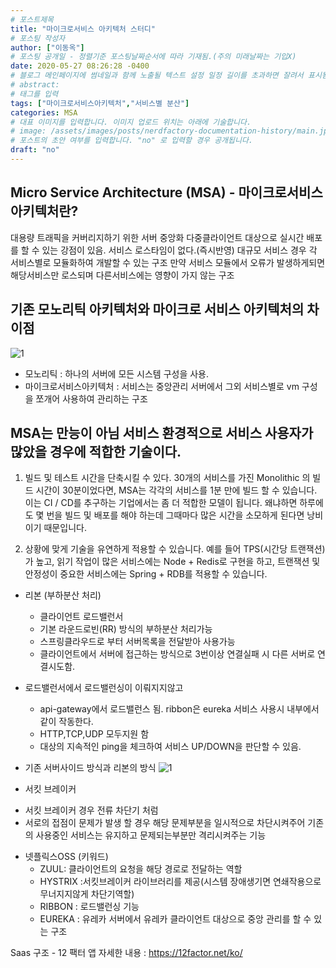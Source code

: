 ```yaml
---
# 포스트제목
title: "마이크로서비스 아키텍처 스터디"
# 포스팅 작성자
author: ["이동옥"] 
# 포스팅 공개일 - 정렬기준 포스팅날짜순서에 따라 기재됨.(주의 미래날짜는 기입X)
date: 2020-05-27 08:26:28 -0400
# 블로그 메인페이지에 썸네일과 함께 노출될 텍스트 설정 일정 길이를 초과하면 잘려서 표시됨.
# abstract:
# 태그를 입력
tags: ["마이크로서비스아키텍처","서비스별 분산"]
categories: MSA
# 대표 이미지를 입력합니다. 이미지 업로드 위치는 아래에 기술합니다.
# image: /assets/images/posts/nerdfactory-documentation-history/main.jpg
# 포스트의 초안 여부를 입력합니다. "no" 로 입력할 경우 공개됩니다.
draft: "no"
---
```

## Micro Service Architecture (MSA) - 마이크로서비스 아키텍처란? 
대용량 트래픽을 커버리지하기 위한 서버 중앙화 다중클라이언트 대상으로 실시간 배포를 할 수 있는 강점이 있음. 서비스 로스타임이 없다.(즉시반영)
대규모 서비스 경우 각 서비스별로 모듈화하여 개발할 수 있는 구조 만약 서비스 모듈에서 오류가 발생하게되면 해당서비스만 로스되며 다른서비스에는 영향이 가지 않는 구조 

## 기존 모노리틱 아키텍처와 마이크로 서비스 아키텍처의 차이점
![1](https://user-images.githubusercontent.com/12209348/71953552-f099a000-3225-11ea-98c8-0536deea6d72.PNG)

 - 모노리틱 : 하나의 서버에 모든 시스템 구성을 사용.
 - 마이크로서비스아키텍처 : 서비스는 중앙관리 서버에서 그외 서비스별로 vm 구성을 쪼개어 사용하여 관리하는 구조 


## MSA는 만능이 아님 서비스 환경적으로  서비스 사용자가 많았을 경우에 적합한 기술이다.

1. 빌드 및 테스트 시간을 단축시킬 수 있다.
30개의 서비스를 가진 Monolithic 의 빌드 시간이 30분이었다면, MSA는 각각의 서비스를 1분 만에 빌드 할 수 있습니다. 이는 CI / CD를 추구하는 기업에서는 좀 더 적합한 모델이 됩니다. 왜냐하면 하루에도 몇 번을 빌드 및 배포를 해야 하는데 그때마다 많은 시간을 소모하게 된다면 낭비이기 때문입니다.

2. 상황에 맞게 기술을 유연하게 적용할 수 있습니다. 예를 들어 TPS(시간당 트랜잭션)가 높고, 읽기 작업이 많은 서비스에는 Node + Redis로 구현을 하고, 트랜잭션 및 안정성이 중요한 서비스에는 Spring + RDB를 적용할 수 있습니다.

 * 리본 (부하분산 처리) 
   - 클라이언트 로드밸런서
   - 기본 라운드로빈(RR) 방식의 부하분산 처리가능 
   - 스프링클라우드로 부터 서버목록을 전달받아 사용가능
   - 클라이언트에서 서버에 접근하는 방식으로 3번이상 연결실패 시 다른 서버로 연결시도함.
  
  * 로드밸런서에서 로드밸런싱이 이뤄지지않고 
    - api-gateway에서 로드밸런스 됨. ribbon은 eureka 서비스 사용시 내부에서 같이 작동한다.
    - HTTP,TCP,UDP 모두지원 함
    - 대상의 지속적인 ping을 체크하여 서비스 UP/DOWN을 판단할 수 있음.
 
 * 기존 서버사이드 방식과 리본의 방식 
  ![1](https://user-images.githubusercontent.com/12209348/67823500-b6fe3780-fb06-11e9-98c6-ddaef4ff87fb.PNG)
 
 * 서킷 브레이커
  - 서킷 브레이커 경우 전류 차단기 처럼 
  - 서로의 접점이 문제가 발생 할 경우 해당 문제부분을 일시적으로 차단시켜주어 기존의 사용중인 서비스는 유지하고 문제되는부분만 격리시켜주는 기능

 * 넷플릭스OSS (키워드)
   - ZUUL: 클라이언트의 요청을 해당 경로로 전달하는 역할
   - HYSTRIX :서킷브레이커 라이브러리를 제공(시스템 장애생기면 연쇄작용으로 무너지지않게 차단기역할)
   - RIBBON : 로드밸런싱 기능
   - EUREKA : 유레카 서버에서 유레카 클라이언트 대상으로 중앙 관리를 할 수 있는 구조
   
Saas 구조 - 12 팩터 앱 자세한 내용 : https://12factor.net/ko/
